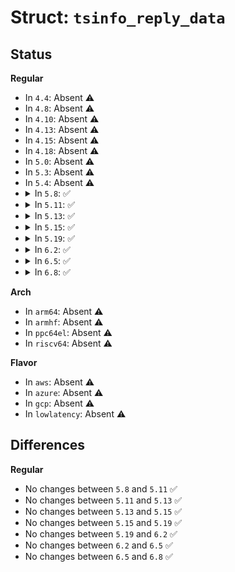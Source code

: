 # Struct: <code>tsinfo_reply_data</code>

## Status
<b>Regular</b>
<ul>
<li>
In <code>4.4</code>: Absent ⚠️
</li>
<li>
In <code>4.8</code>: Absent ⚠️
</li>
<li>
In <code>4.10</code>: Absent ⚠️
</li>
<li>
In <code>4.13</code>: Absent ⚠️
</li>
<li>
In <code>4.15</code>: Absent ⚠️
</li>
<li>
In <code>4.18</code>: Absent ⚠️
</li>
<li>
In <code>5.0</code>: Absent ⚠️
</li>
<li>
In <code>5.3</code>: Absent ⚠️
</li>
<li>
In <code>5.4</code>: Absent ⚠️
</li>
<li>
<details>
<summary>In <code>5.8</code>: ✅</summary>

```c
struct tsinfo_reply_data {
    struct ethnl_reply_data base;
    struct ethtool_ts_info ts_info;
};
```
</details>
</li>
<li>
<details>
<summary>In <code>5.11</code>: ✅</summary>

```c
struct tsinfo_reply_data {
    struct ethnl_reply_data base;
    struct ethtool_ts_info ts_info;
};
```
</details>
</li>
<li>
<details>
<summary>In <code>5.13</code>: ✅</summary>

```c
struct tsinfo_reply_data {
    struct ethnl_reply_data base;
    struct ethtool_ts_info ts_info;
};
```
</details>
</li>
<li>
<details>
<summary>In <code>5.15</code>: ✅</summary>

```c
struct tsinfo_reply_data {
    struct ethnl_reply_data base;
    struct ethtool_ts_info ts_info;
};
```
</details>
</li>
<li>
<details>
<summary>In <code>5.19</code>: ✅</summary>

```c
struct tsinfo_reply_data {
    struct ethnl_reply_data base;
    struct ethtool_ts_info ts_info;
};
```
</details>
</li>
<li>
<details>
<summary>In <code>6.2</code>: ✅</summary>

```c
struct tsinfo_reply_data {
    struct ethnl_reply_data base;
    struct ethtool_ts_info ts_info;
};
```
</details>
</li>
<li>
<details>
<summary>In <code>6.5</code>: ✅</summary>

```c
struct tsinfo_reply_data {
    struct ethnl_reply_data base;
    struct ethtool_ts_info ts_info;
};
```
</details>
</li>
<li>
<details>
<summary>In <code>6.8</code>: ✅</summary>

```c
struct tsinfo_reply_data {
    struct ethnl_reply_data base;
    struct ethtool_ts_info ts_info;
};
```
</details>
</li>
</ul>
<b>Arch</b>
<ul>
<li>
In <code>arm64</code>: Absent ⚠️
</li>
<li>
In <code>armhf</code>: Absent ⚠️
</li>
<li>
In <code>ppc64el</code>: Absent ⚠️
</li>
<li>
In <code>riscv64</code>: Absent ⚠️
</li>
</ul>
<b>Flavor</b>
<ul>
<li>
In <code>aws</code>: Absent ⚠️
</li>
<li>
In <code>azure</code>: Absent ⚠️
</li>
<li>
In <code>gcp</code>: Absent ⚠️
</li>
<li>
In <code>lowlatency</code>: Absent ⚠️
</li>
</ul>

## Differences
<b>Regular</b>
<ul>
<li>
No changes between <code>5.8</code> and <code>5.11</code> ✅
</li>
<li>
No changes between <code>5.11</code> and <code>5.13</code> ✅
</li>
<li>
No changes between <code>5.13</code> and <code>5.15</code> ✅
</li>
<li>
No changes between <code>5.15</code> and <code>5.19</code> ✅
</li>
<li>
No changes between <code>5.19</code> and <code>6.2</code> ✅
</li>
<li>
No changes between <code>6.2</code> and <code>6.5</code> ✅
</li>
<li>
No changes between <code>6.5</code> and <code>6.8</code> ✅
</li>
</ul>
